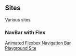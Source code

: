 ## Sites

Various sites

### NavBar with Flex
[Animated Flexbox Navigation Bar](https://www.youtube.com/watch?v=8kK-cA99SA0)   
[Playground Site](./1)
